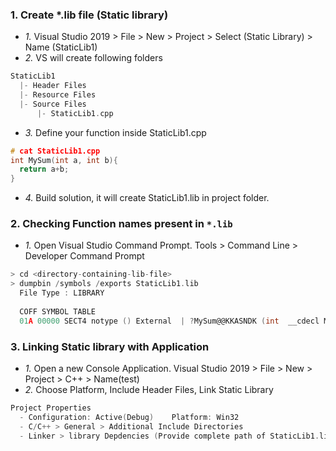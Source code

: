 ### 1. Create *.lib file (Static library)
- *1.* Visual Studio 2019 > File > New > Project > Select (Static Library) > Name (StaticLib1)
- *2.* VS will create following folders
```c
StaticLib1
  |- Header Files
  |- Resource Files
  |- Source Files
      |- StaticLib1.cpp
```
- *3.* Define your function inside StaticLib1.cpp
```c
# cat StaticLib1.cpp
int MySum(int a, int b){
  return a+b;
}
```
- *4.* Build solution, it will create StaticLib1.lib in project folder.

### 2. Checking Function names present in `*.lib`
- *1.* Open Visual Studio Command Prompt. Tools > Command Line > Developer Command Prompt
```c
> cd <directory-containing-lib-file>
> dumpbin /symbols /exports StaticLib1.lib
  File Type : LIBRARY
  
  COFF SYMBOL TABLE
  01A 00000 SECT4 notype () External  | ?MySum@@KKASNDK (int  __cdecl MySum(int, int))
```

### 3. Linking Static library with Application
- *1.* Open a new Console Application. Visual Studio 2019 > File > New > Project > C++ > Name(test)
- *2.* Choose Platform, Include Header Files, Link Static Library
```c
Project Properties 
  - Configuration: Active(Debug)    Platform: Win32
  - C/C++ > General > Additional Include Directories                         //Include Header file
  - Linker > library Depdencies (Provide complete path of StaticLib1.lib)    //Link the Library
```
